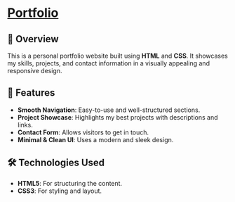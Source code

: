 # [Portfolio](https://ps-pf.netlify.app/)

## 📌 Overview
This is a personal portfolio website built using **HTML** and **CSS**. It showcases my skills, projects, and contact information in a visually appealing and responsive design.

## 🚀 Features
- **Smooth Navigation**: Easy-to-use and well-structured sections.
- **Project Showcase**: Highlights my best projects with descriptions and links.
- **Contact Form**: Allows visitors to get in touch.
- **Minimal & Clean UI**: Uses a modern and sleek design.

## 🛠️ Technologies Used
- **HTML5**: For structuring the content.
- **CSS3**: For styling and layout.
